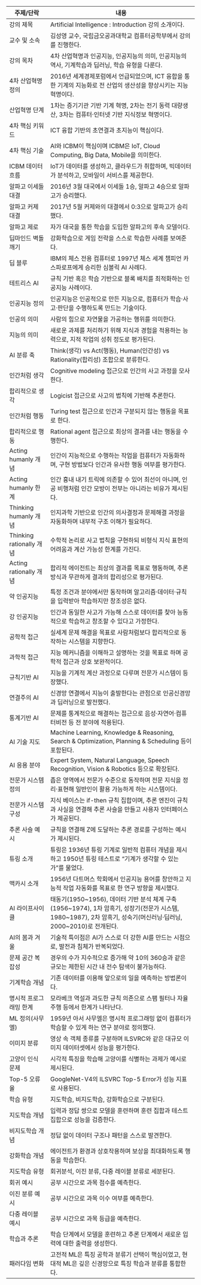| 주제/단락                  | 내용                                                                                                                   |
| ---------------------- | -------------------------------------------------------------------------------------------------------------------- |
| 강의 제목                  | Artificial Intelligence : Introduction 강의 소개이다.                                                                      |
| 교수 및 소속                | 김성영 교수, 국립금오공과대학교 컴퓨터공학부에서 강의를 진행한다.                                                                                 |
| 강의 목차                  | 4차 산업혁명과 인공지능, 인공지능의 의미, 인공지능의 역사, 기계학습과 딥러닝, 학습 유형을 다룬다.                                                            |
| 4차 산업혁명 정의             | 2016년 세계경제포럼에서 언급되었으며, ICT 융합을 통한 기계의 지능화로 전 산업의 생산성을 향상시키는 지능 혁명이다.                                                 |
| 산업혁명 단계                | 1차는 증기기관 기반 기계 혁명, 2차는 전기 동력 대량생산, 3차는 컴퓨터·인터넷 기반 지식정보 혁명이다.                                                         |
| 4차 핵심 키워드              | ICT 융합 기반의 초연결과 초지능이 핵심이다.                                                                                           |
| 4차 핵심 기술               | AI와 ICBM이 핵심이며 ICBM은 IoT, Cloud Computing, Big Data, Mobile을 의미한다.                                                   |
| ICBM 데이터 흐름            | IoT가 데이터를 생성하고, 클라우드가 취합하며, 빅데이터가 분석하고, 모바일이 서비스를 제공한다.                                                              |
| 알파고 이세돌 대결             | 2016년 3월 대국에서 이세돌 1승, 알파고 4승으로 알파고가 승리했다.                                                                            |
| 알파고 커제 대결              | 2017년 5월 커제와의 대결에서 0:3으로 알파고가 승리했다.                                                                                  |
| 알파고 제로                 | 자가 대국을 통한 학습을 도입한 알파고의 후속 모델이다.                                                                                      |
| 딥마인드 벽돌깨기              | 강화학습으로 게임 전략을 스스로 학습한 사례를 보여준다.                                                                                      |
| 딥 블루                   | IBM의 체스 전용 컴퓨터로 1997년 체스 세계 챔피언 카스파로프에게 승리한 심볼릭 AI 사례다.                                                              |
| 테트리스 AI                | 규칙 기반 혹은 학습 기반으로 블록 배치를 최적화하는 인공지능 사례이다.                                                                             |
| 인공지능 정의                | 인공지능은 인공적으로 만든 지능으로, 컴퓨터가 학습·사고·판단을 수행하도록 만드는 기술이다.                                                                  |
| 인공의 의미                 | 사람의 힘으로 자연물을 가공하는 행위를 의미한다.                                                                                          |
| 지능의 의미                 | 새로운 과제를 처리하기 위해 지식과 경험을 적용하는 능력으로, 지적 작업의 성취 정도로 평가된다.                                                               |
| AI 분류 축                | Think(생각) vs Act(행동), Human(인간성) vs Rationality(합리성) 조합으로 분류한다.                                                      |
| 인간처럼 생각                | Cognitive modeling 접근으로 인간의 사고 과정을 모사한다.                                                                             |
| 합리적으로 생각               | Logicist 접근으로 사고의 법칙에 기반해 추론한다.                                                                                      |
| 인간처럼 행동                | Turing test 접근으로 인간과 구분되지 않는 행동을 목표로 한다.                                                                             |
| 합리적으로 행동               | Rational agent 접근으로 최상의 결과를 내는 행동을 수행한다.                                                                             |
| Acting humanly 개념      | 인간이 지능적으로 수행하는 작업을 컴퓨터가 자동화하며, 구현 방법보다 인간과 유사한 행동 여부를 평가한다.                                                          |
| Acting humanly 한계      | 인간 흉내 내기 트릭에 의존할 수 있어 최선이 아니며, 인공 비행처럼 인간 모방이 전부는 아니라는 비유가 제시된다.                                                     |
| Thinking humanly 개념    | 인지과학 기반으로 인간의 의사결정과 문제해결 과정을 자동화하며 내부적 구조 이해가 필요하다.                                                                  |
| Thinking rationally 개념 | 수학적 논리로 사고 법칙을 구현하되 비형식 지식 표현의 어려움과 계산 가능성 한계를 가진다.                                                                  |
| Acting rationally 개념   | 합리적 에이전트는 최상의 결과를 목표로 행동하며, 추론 방식과 무관하게 결과의 합리성으로 평가된다.                                                              |
| 약 인공지능                 | 특정 조건과 분야에서만 동작하며 알고리즘·데이터·규칙을 입력받아 학습하지만 창조성은 없다.                                                                   |
| 강 인공지능                 | 인간과 동일한 사고가 가능해 스스로 데이터를 찾아 능동적으로 학습하고 창조할 수 있다고 가정한다.                                                               |
| 공학적 접근                 | 실세계 문제 해결을 목표로 사람처럼보다 합리적으로 동작하는 시스템을 지향한다.                                                                          |
| 과학적 접근                 | 지능 메커니즘을 이해하고 설명하는 것을 목표로 하며 공학적 접근과 상호 보완적이다.                                                                       |
| 규칙기반 AI                | 지능을 기계적 계산 과정으로 다루며 전문가 시스템이 등장했다.                                                                                   |
| 연결주의 AI                | 신경망 연결에서 지능이 출발한다는 관점으로 인공신경망과 딥러닝으로 발전했다.                                                                           |
| 통계기반 AI                | 문제를 통계적으로 해결하는 접근으로 음성·자연어·컴퓨터비전 등 전 분야에 적용된다.                                                                       |
| AI 기술 지도               | Machine Learning, Knowledge & Reasoning, Search & Optimization, Planning & Scheduling 등이 포함된다.                       |
| AI 응용 분야               | Expert System, Natural Language, Speech Recognition, Vision & Robotics 등으로 확장된다.                                     |
| 전문가 시스템 정의             | 좁은 영역에서 전문가 수준으로 동작하며 전문 지식을 정리·표현해 일반인이 활용 가능하게 하는 시스템이다.                                                           |
| 전문가 시스템 구성             | 지식 베이스는 if-then 규칙 집합이며, 추론 엔진이 규칙과 사실을 연결해 추론 사슬을 만들고 사용자 인터페이스가 제공된다.                                              |
| 추론 사슬 예시               | 규칙을 연결해 Z에 도달하는 추론 경로를 구성하는 예시가 제시된다.                                                                                |
| 튜링 소개                  | 튜링은 1936년 튜링 기계로 일반적 컴퓨터 개념을 제시하고 1950년 튜링 테스트로 “기계가 생각할 수 있는가”를 물었다.                                                |
| 맥카시 소개                 | 1956년 다트머스 학회에서 인공지능 용어를 창안하고 지능적 작업 자동화를 목표로 한 연구 방향을 제시했다.                                                         |
| AI 라이프사이클              | 태동기(1950~1956), 데이터 기반 분석 체계 구축(1956~1974), 1차 암흑기, 성장기(전문가 시스템, 1980~1987), 2차 암흑기, 성숙기(머신러닝·딥러닝, 2000~2010)로 전개된다. |
| AI의 봄과 겨울              | 기술적 특이점은 AI가 스스로 더 강한 AI를 만드는 시점으로, 발전과 침체가 반복되었다.                                                                   |
| 문제 공간 복잡성              | 경우의 수가 지수적으로 증가해 약 10의 360승과 같은 규모는 제한된 시간 내 전수 탐색이 불가능하다.                                                           |
| 기계학습 개념                | 기존 데이터를 이용해 앞으로의 일을 예측하는 방법론이다.                                                                                      |
| 명시적 프로그래밍 한계           | 모라베크 역설과 과도한 규칙 의존으로 스팸 필터나 자율주행 등에서 한계가 나타난다.                                                                       |
| ML 정의(사무엘)             | 1959년 아서 사무엘은 명시적 프로그래밍 없이 컴퓨터가 학습할 수 있게 하는 연구 분야로 정의했다.                                                             |
| 이미지 분류                 | 영상 속 객체 종류를 구분하며 ILSVRC와 같은 대규모 이미지 데이터셋에서 성능을 평가한다.                                                                 |
| 고양이 인식 문제              | 시각적 특징을 학습해 고양이를 식별하는 과제가 예시로 제시된다.                                                                                  |
| Top-5 오류율              | GoogleNet-V4의 ILSVRC Top-5 Error가 성능 지표로 사용된다.                                                                       |
| 학습 유형                  | 지도학습, 비지도학습, 강화학습으로 구분된다.                                                                                            |
| 지도학습 개념                | 입력과 정답 쌍으로 모델을 훈련하며 훈련 집합과 테스트 집합으로 성능을 검증한다.                                                                        |
| 비지도학습 개념               | 정답 없이 데이터 구조나 패턴을 스스로 발견한다.                                                                                          |
| 강화학습 개념                | 에이전트가 환경과 상호작용하며 보상을 최대화하도록 행동을 학습한다.                                                                                |
| 지도학습 유형                | 회귀분석, 이진 분류, 다중 레이블 분류로 세분된다.                                                                                        |
| 회귀 예시                  | 공부 시간으로 과목 점수를 예측한다.                                                                                                 |
| 이진 분류 예시               | 공부 시간으로 과목 이수 여부를 예측한다.                                                                                              |
| 다중 레이블 예시              | 공부 시간으로 과목 등급을 예측한다.                                                                                                 |
| 학습과 추론                 | 학습 단계에서 모델을 훈련하고 추론 단계에서 새로운 입력에 대한 출력을 생성한다.                                                                        |
| 패러다임 변화                | 고전적 ML은 특징 공학과 분류기 선택이 핵심이었고, 현대적 ML은 깊은 신경망으로 특징 학습과 분류를 통합한다.                                                      |
